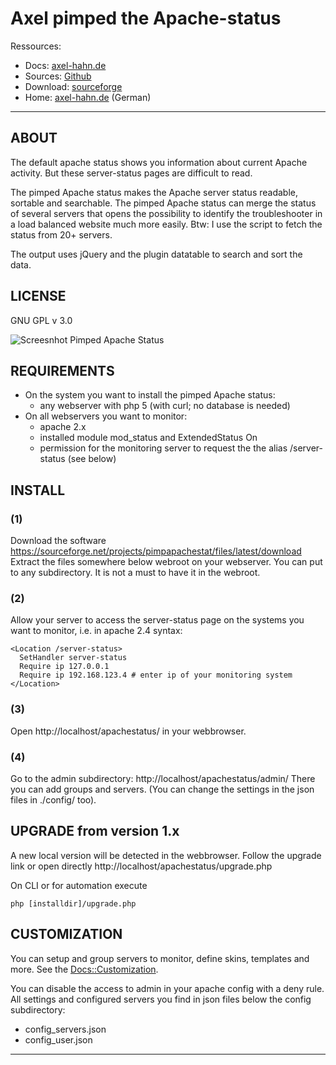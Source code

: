 

# Axel pimped the Apache-status

Ressources:

  * Docs: [axel-hahn.de](https://www.axel-hahn.de/docs/apachestatus/index.htm)
  * Sources: [Github](https://github.com/axelhahn/pimped-apache-status/tree/master)
  * Download: [sourceforge](https://sourceforge.net/projects/pimpapachestat/files/latest/download)
  * Home: [axel-hahn.de](https://www.axel-hahn.de/apachestatus) (German)


---


## ABOUT

  The default apache status shows you information about current Apache 
  activity. But these server-status pages are difficult to read.

  The pimped Apache status makes the Apache server status readable,
  sortable and searchable. 
  The pimped Apache status can merge the status of several servers
  that opens the possibility to identify the troubleshooter in a
  load balanced website much more easily. 
  Btw: I use the script to fetch the status from 20+ servers.

  The output uses jQuery and the plugin datatable to search and
  sort the data.

  
## LICENSE
  GNU GPL v 3.0

![Screesnhot Pimped Apache Status](https://www.axel-hahn.de/assets/projects/pimped-apache-status/01-history-popup.png)

## REQUIREMENTS
  * On the system you want to install the pimped Apache status:
    - any webserver with php 5 (with curl; no database is needed)
  * On all webservers you want to monitor:
    - apache 2.x
    - installed module mod_status and ExtendedStatus On
    - permission for the monitoring server to request the the 
      alias /server-status (see below)


## INSTALL

### (1)
Download the software https://sourceforge.net/projects/pimpapachestat/files/latest/download
Extract the files somewhere below webroot on your webserver. You 
can put to any subdirectory. It is not a must to have it in the 
webroot.

### (2)
Allow your server to access the server-status page on the systems 
you want to monitor, i.e. in apache 2.4 syntax:

    <Location /server-status> 
      SetHandler server-status 
      Require ip 127.0.0.1
      Require ip 192.168.123.4 # enter ip of your monitoring system
    </Location>


### (3) 
Open http://localhost/apachestatus/ in your webbrowser.

### (4)
Go to the admin subdirectory: http://localhost/apachestatus/admin/
There you can add groups and servers.
(You can change the settings in the json files in ./config/ too).


## UPGRADE from version 1.x

A new local version will be detected in the webbrowser. Follow the
upgrade link or open directly
http://localhost/apachestatus/upgrade.php

On CLI or for automation execute 

    php [installdir]/upgrade.php

## CUSTOMIZATION

You can setup and group servers to monitor, define skins, templates and more.
See the [Docs::Customization](https://www.axel-hahn.de/docs/apachestatus/custom.htm).

You can disable the access to admin in your apache config with a deny rule.
All settings and configured servers you find in json files below the
config subdirectory:
 - config_servers.json
 - config_user.json


----------------------------------------------------------------------
